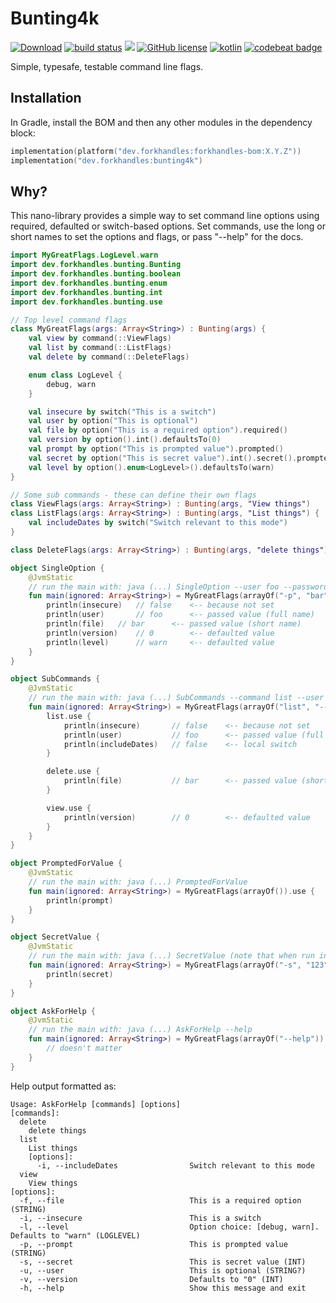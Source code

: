 # Bunting4k

<a href="https://bintray.com/fork-handles/maven/forkhandles-bom/_latestVersion"><img alt="Download" src="https://api.bintray.com/packages/fork-handles/maven/forkhandles-bom/images/download.svg"></a>
<a href="https://travis-ci.org/fork-handles/forkhandles"><img alt="build status" src="https://travis-ci.org/fork-handles/forkhandles.svg?branch=trunk"/></a>
<a href="https://codecov.io/gh/fork-handles/forkhandles"><img src="https://codecov.io/gh/fork-handles/forkhandles/branch/trunk/graph/badge.svg"/></a>
<a href="http//www.apache.org/licenses/LICENSE-2.0"><img alt="GitHub license" src="https://img.shields.io/badge/license-Apache%20License%202.0-blue.svg?style=flat"></a>
<a href="http://kotlinlang.org"><img alt="kotlin" src="https://img.shields.io/badge/kotlin-1.4-blue.svg"></a>
<a href="https://codebeat.co/projects/github-com-fork-handles-forkhandles-trunk"><img alt="codebeat badge" src="https://codebeat.co/badges/5b369ed4-af27-46f4-ad9c-a307d900617e"></a>

Simple, typesafe, testable command line flags.

## Installation

In Gradle, install the BOM and then any other modules in the dependency block:

```kotlin
implementation(platform("dev.forkhandles:forkhandles-bom:X.Y.Z"))
implementation("dev.forkhandles:bunting4k")
```

## Why?
This nano-library provides a simple way to set command line options using required, defaulted or switch-based options. Set commands, use the long or short names to set the options and flags, or pass "--help" for the docs.

```kotlin
import MyGreatFlags.LogLevel.warn
import dev.forkhandles.bunting.Bunting
import dev.forkhandles.bunting.boolean
import dev.forkhandles.bunting.enum
import dev.forkhandles.bunting.int
import dev.forkhandles.bunting.use

// Top level command flags
class MyGreatFlags(args: Array<String>) : Bunting(args) {
    val view by command(::ViewFlags)
    val list by command(::ListFlags)
    val delete by command(::DeleteFlags)

    enum class LogLevel {
        debug, warn
    }

    val insecure by switch("This is a switch")
    val user by option("This is optional")
    val file by option("This is a required option").required()
    val version by option().int().defaultsTo(0)
    val prompt by option("This is prompted value").prompted()
    val secret by option("This is secret value").int().secret().prompted()
    val level by option().enum<LogLevel>().defaultsTo(warn)
}

// Some sub commands - these can define their own flags
class ViewFlags(args: Array<String>) : Bunting(args, "View things")
class ListFlags(args: Array<String>) : Bunting(args, "List things") {
    val includeDates by switch("Switch relevant to this mode")
}

class DeleteFlags(args: Array<String>) : Bunting(args, "delete things")

object SingleOption {
    @JvmStatic
    // run the main with: java (...) SingleOption --user foo --password bar
    fun main(ignored: Array<String>) = MyGreatFlags(arrayOf("-p", "bar")).use {
        println(insecure)   // false    <-- because not set
        println(user)       // foo      <-- passed value (full name)
        println(file)   // bar      <-- passed value (short name)
        println(version)    // 0        <-- defaulted value
        println(level)      // warn     <-- defaulted value
    }
}

object SubCommands {
    @JvmStatic
    // run the main with: java (...) SubCommands --command list --user foo --password bar
    fun main(ignored: Array<String>) = MyGreatFlags(arrayOf("list", "--user", "foo", "-p", "bar")).use {
        list.use {
            println(insecure)       // false    <-- because not set
            println(user)           // foo      <-- passed value (full name)
            println(includeDates)   // false    <-- local switch
        }

        delete.use {
            println(file)           // bar      <-- passed value (short name)
        }

        view.use {
            println(version)        // 0        <-- defaulted value
        }
    }
}

object PromptedForValue {
    @JvmStatic
    // run the main with: java (...) PromptedForValue
    fun main(ignored: Array<String>) = MyGreatFlags(arrayOf()).use {
        println(prompt)
    }
}

object SecretValue {
    @JvmStatic
    // run the main with: java (...) SecretValue (note that when run in IDE, the masking will not work. Run from command line is ok...
    fun main(ignored: Array<String>) = MyGreatFlags(arrayOf("-s", "123")).use {
        println(secret)
    }
}

object AskForHelp {
    @JvmStatic
    // run the main with: java (...) AskForHelp --help
    fun main(ignored: Array<String>) = MyGreatFlags(arrayOf("--help")).use {
        // doesn't matter
    }
}
```

Help output formatted as:
```
Usage: AskForHelp [commands] [options]
[commands]:
  delete                                
    delete things
  list                                  
    List things
    [options]:
      -i, --includeDates                Switch relevant to this mode
  view                                  
    View things
[options]:
  -f, --file                            This is a required option (STRING)
  -i, --insecure                        This is a switch
  -l, --level                           Option choice: [debug, warn]. Defaults to "warn" (LOGLEVEL)
  -p, --prompt                          This is prompted value (STRING)
  -s, --secret                          This is secret value (INT)
  -u, --user                            This is optional (STRING?)
  -v, --version                         Defaults to "0" (INT)
  -h, --help                            Show this message and exit
```
